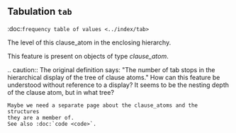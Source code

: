 Tabulation ``tab``
-----------------------------------------------------
:doc:`frequency table of values <../index/tab>`

The level of this clause_atom in the enclosing hierarchy.

This feature is present on objects of type *clause_atom*.

.. caution::
    The original definition says:
    "The number of tab stops in the hierarchical display of the tree of clause atoms."
    How can this feature be understood without reference to a display?
    It seems to be the nesting depth of the clause atom, but in what tree?

    Maybe we need a separate page about the clause_atoms and the structures
    they are a member of.
    See also :doc:`code <code>`.

